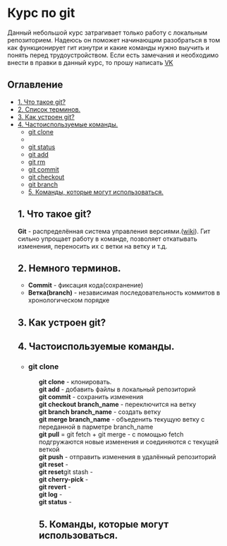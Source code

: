 <h1>Курс по git</h1>
<p>Данный небольшой курс затрагивает только работу с локальным репозиторием. Надеюсь он поможет начинающим разобраться в том как функционирует гит изнутри и какие команды нужно выучить и понять перед трудоустройством. Если есть замечания и необходимо внести в правки в данный курс, то прошу написать <a href="https://vk.com/id491549316" target="_blank" rel="noopener">VK</a></p>

<h2>Оглавление</h2>
<ul>
    <li>
        <a href="#1">1. Что такое git?</a>
    </li>
    <li>
        <a href="#2">2. Список терминов.</a>
    </li>
    <li>
        <a href="#3">3. Как устроен git?</a>
    </li>
    <li>
        <a href="#4">4. Частоиспользуемые команды.</a>
        <ul>
            <li>
                <a href="#4_git clone">git clone</a>
            <li>
            <li>
                <a href="#4_git clone">git status</a>
            </li>
            <li>
                <a href="#4_git clone">git add</a>
            </li>
            <li>
                <a href="#4_git clone">git rm</a>
            </li>
            <li>
                <a href="#4_git clone">git commit</a>
            </li>
            <li>
                <a href="#4_git clone">git checkout</a>
            </li>
            <li>
                <a href="#4_git clone">git branch</a>
            </li>
        </ul>
<ul>
    <li>
        <a href="#5">5. Команды, которые могут использоваться.</a>
    </li>
</ul>

<h2 id="1">1. Что такое git?</h2>
<p>
    <strong>Git</strong> - распределённая система управления версиями.(<a target="_blank" href="https://ru.wikipedia.org/wiki/Git">wiki</a>). Гит сильно упрощает работу в команде, позволяет откатывать изменения, переносить их с ветки на ветку и т.д.
</p>

<h2 id="2">2. Немного терминов.</h2>
<ul>
    <li>
        <strong>Commit</strong> - фиксация кода(сохранение)
    </li>
    <li>
        <strong>Ветка(branch)</strong> - независимая последовательность коммитов в хронологическом порядке 
    </li>
</ul>

<h2 id="3">3. Как устроен git?</h2>

<h2 id="4">4. Частоиспользуемые команды.</h2>
<ul>
    <li><h3>git clone</h3>
<ul>
<strong>git clone</strong> - клонировать. <br />
<strong>git add</strong> - добавить файлы в локальный репозиторий <br />
<strong>git commit</strong> - сохранить изменения <br />
<strong>git checkout branch_name</strong> - переключится на ветку <br />
<strong>git branch branch_name</strong> - создать ветку <br />
<strong>git merge branch_name</strong> - объеденить текущую ветку с переданной в парметре branch_name <br />
<strong>git pull</strong> = git fetch + git merge - с помощью fetch подгружаются новые изменения и соединяются с текущей веткой <br />
<strong>git push</strong> - отправить изменения в удалённый репозиторий <br />
<strong>git reset</strong> - <br />
<strong>git reset</strong>git stash - <br />
<strong>git cherry-pick</strong> - <br />
<strong>git revert</strong> - <br />
<strong>git log</strong> - <br />
<strong>git status</strong> - <br />

<h2 id="#5">
    5. Команды, которые могут использоваться.
</h2>
